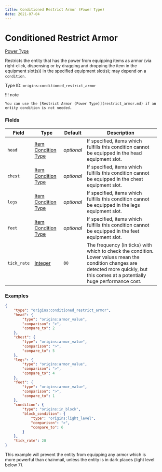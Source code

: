 ```yaml
---
title: Conditioned Restrict Armor (Power Type)
date: 2021-07-04
---
```


# Conditioned Restrict Armor

[Power Type](../power_types.md)

Restricts the entity that has the power from equipping items as armor (via right-click, dispensing or by dragging and dropping the item in the equipment slot(s)) in the specified equipment slot(s); may depend on a `condition`.

Type ID: `origins:conditioned_restrict_armor`

!!! note

    You can use the [Restrict Armor (Power Type)](restrict_armor.md) if an entity condition is not needed.


### Fields

Field  | Type | Default | Description
-------|------|---------|-------------
`head` | [Item Condition Type](../item_condition_types.md) | _optional_ | If specified, items which fulfills this condition cannot be equipped in the head equipment slot.
`chest` | [Item Condition Type](../item_condition_types.md) | _optional_ | If specified, items which fulfills this condition cannot be equipped in the chest equipment slot.
`legs` | [Item Condition Type](../item_condition_types.md) | _optional_ | If specified, items which fulfills this condition cannot be equipped in the legs equipment slot.
`feet` | [Item Condition Type](../item_condition_types.md) | _optional_ | If specified, items which fulfills this condition cannot be equipped in the feet equipment slot.
`tick_rate` | [Integer](../data_types/integer.md) | `80` | The frequency (in ticks) with which to check the condition. Lower values mean the condition changes are detected more quickly, but this comes at a potentially huge performance cost.


### Examples

```json
{
  	"type": "origins:conditioned_restrict_armor",
  	"head": {
    	"type": "origins:armor_value",
    	"comparison": ">",
    	"compare_to": 2
  	},
  	"chest": {
    	"type": "origins:armor_value",
    	"comparison": ">",
    	"compare_to": 5
  	},
  	"legs": {
    	"type": "origins:armor_value",
    	"comparison": ">",
    	"compare_to": 4
  	},
  	"feet": {
    	"type": "origins:armor_value",
    	"comparison": ">",
    	"compare_to": 1
	},
	"condition": {
		"type": "origins:in_block",
		"block_condition": {
			"type": "origins:light_level",
			"comparison": ">",
			"compare_to": 6
		}
	},
	"tick_rate": 20
}
```

This example will prevent the entity from equipping any armor which is more powerful than chainmail, unless the entity is in dark places (light level below 7).
